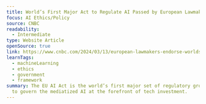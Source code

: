 ```yaml
---
title: World’s First Major Act to Regulate AI Passed by European Lawmakers
focus: AI Ethics/Policy
source: CNBC
readability:
  - Intermediate
type: Website Article
openSource: true
link: https://www.cnbc.com/2024/03/13/european-lawmakers-endorse-worlds-first-major-act-to-regulate-ai.html
learnTags:
  - machineLearning
  - ethics
  - government
  - framework
summary: The EU AI Act is the world’s first major set of regulatory ground rules
  to govern the mediatized AI at the forefront of tech investment.
---
```

